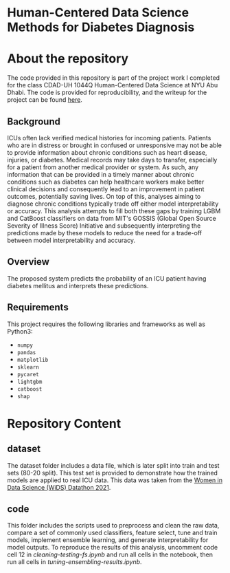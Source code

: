 # Human-Centered Data Science Methods for Diabetes Diagnosis 

<!--te-->
About the repository
============
The code provided in this repository is part of the project work I completed for the class CDAD-UH 1044Q Human-Centered Data Science at NYU Abu Dhabi. The code is provided for reproducibility, and the writeup for the project can be found [here](https://github.com/vnling/icu-diabetes-pred/blob/main/hcds-a4-report.pdf).

Background
----------
ICUs often lack verified medical histories for incoming patients. Patients who are in distress or brought in confused or unresponsive may not be able to provide information about chronic conditions such as heart disease, injuries, or diabetes. Medical records may take days to transfer, especially for a patient from another medical provider or system. As such, any information that can be provided in a timely manner about chronic conditions such as diabetes can help healthcare workers make better clinical decisions and consequently lead to an improvement in patient outcomes, potentially saving lives.
On top of this, analyses aiming to diagnose chronic conditions typically trade off either model interpretability or accuracy. This analysis attempts to fill both these gaps by training LGBM and CatBoost classifiers on data from MIT's GOSSIS (Global Open Source Severity of Illness Score) Initiative and subsequently interpreting the predictions made by these models to reduce the need for a trade-off between model interpretability and accuracy. 

Overview
--------
The proposed system predicts the probability of an ICU patient having diabetes mellitus and interprets these predictions. 

Requirements
--------------
This project requires the following libraries and frameworks as well as Python3:

- `numpy`
- `pandas`
- `matplotlib`
- `sklearn`
- `pycaret`
- `lightgbm`
- `catboost`
- `shap`

Repository Content
====================


dataset
--------
The dataset folder includes a data file, which is later split into train and test sets (80-20 split). This test set is provided to demonstrate how the trained models are applied to real ICU data.
This data was taken from the [Women in Data Science (WiDS) Datathon 2021](https://www.kaggle.com/c/widsdatathon2021/overview/description).

code
-----------------------------

This folder includes the scripts used to preprocess and clean the raw data, compare a set of commonly used classifiers, feature select, tune and train models, implement ensemble learning, and generate interpretability for model outputs.
To reproduce the results of this analysis, uncomment code cell 12 in _cleaning-testing-fs.ipynb_ and run all cells in the notebook, then run all cells in _tuning-ensembling-results.ipynb_.
